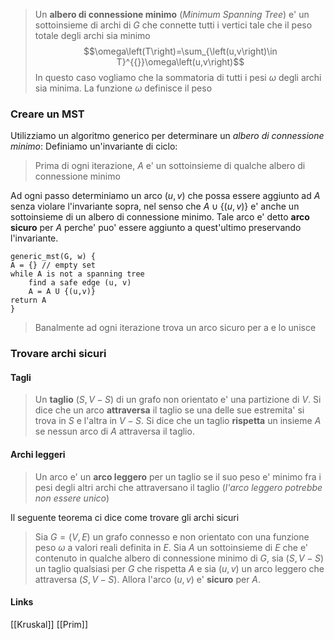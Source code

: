>Un **albero di connessione minimo** (*Minimum Spanning Tree*) e' un sottoinsieme di archi di $G$ che connette tutti i vertici tale che il peso totale degli archi sia minimo
>$$\omega\left(T\right)=\sum_{\left(u,v\right)\in T}^{{}}\omega\left(u,v\right)$$
>In questo caso vogliamo che la sommatoria di tutti i pesi $\omega$ degli archi sia minima.
>La funzione $\omega$ definisce il peso

### Creare un MST
Utilizziamo un algoritmo generico per determinare un *albero di connessione minimo*:
Definiamo un'invariante di ciclo:
>Prima di ogni iterazione, $A$ e' un sottoinsieme di qualche albero di connessione minimo

Ad ogni passo determiniamo un arco $(u,v)$ che possa essere aggiunto ad $A$ senza violare l'invariante sopra, nel senso che $A \cup \{(u,v)\}$ e' anche un sottoinsieme di un albero di connessione minimo.
Tale arco e' detto **arco sicuro** per $A$ perche' puo' essere aggiunto a quest'ultimo preservando l'invariante.
```
generic_mst(G, w) {
A = {} // empty set
while A is not a spanning tree
	find a safe edge (u, v)
	A = A U {(u,v)}
return A
}
```
>Banalmente ad ogni iterazione trova un arco sicuro per a e lo unisce

### Trovare archi sicuri
#### Tagli
>Un **taglio** $(S, V-S)$ di un grafo non orientato e' una partizione di $V$. 
>Si dice che un arco **attraversa** il taglio se una delle sue estremita' si trova in $S$ e l'altra in $V-S$.
>Si dice che un taglio **rispetta** un insieme $A$ se nessun arco di $A$ attraversa il taglio.

#### Archi leggeri
>Un arco e' un **arco leggero** per un taglio se il suo peso e' minimo fra i pesi degli altri archi che attraversano il taglio (*l'arco leggero potrebbe non essere unico*)

Il seguente teorema ci dice come trovare gli archi sicuri

>Sia $G=(V, E)$ un grafo connesso e non orientato con una funzione peso $\omega$ a valori reali definita in $E$. Sia $A$ un sottoinsieme di $E$ che e' contenuto in qualche albero di connessione minimo di $G$, sia $(S, V-S)$ un taglio qualsiasi per $G$ che rispetta $A$ e sia $(u,v)$ un arco leggero che attraversa $(S, V-S)$. Allora l'arco $(u,v)$ e' **sicuro** per $A$.

#### Links
[[Kruskal]]
[[Prim]]